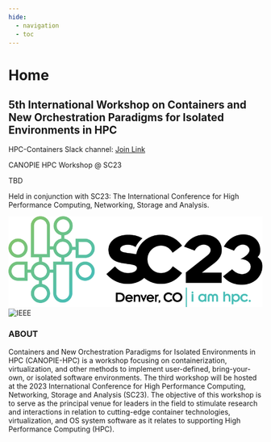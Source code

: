 ```yaml
---
hide:
  - navigation
  - toc
---
```


# Home

## 5th International Workshop on Containers and New Orchestration Paradigms for Isolated Environments in HPC

HPC-Containers Slack channel: [Join Link](http://bit.ly/hpccslack)

CANOPIE HPC Workshop @ SC23

TBD

Held in conjunction with SC23: The International Conference for High Performance Computing, Networking, Storage and Analysis.

![SC23](images/sc23.png) ![IEEE](images/ieee.png)

### ABOUT

Containers and New Orchestration Paradigms for Isolated Environments in HPC (CANOPIE-HPC) is a workshop focusing on containerization, virtualization, and other methods to implement user-defined, bring-your-own, or isolated software environments. The third workshop will be hosted at the 2023 International Conference for High Performance Computing, Networking, Storage and Analysis (SC23). The objective of this workshop is to serve as the principal venue for leaders in the field to stimulate research and interactions in relation to cutting-edge container technologies, virtualization, and OS system software as it relates to supporting High Performance Computing (HPC).
